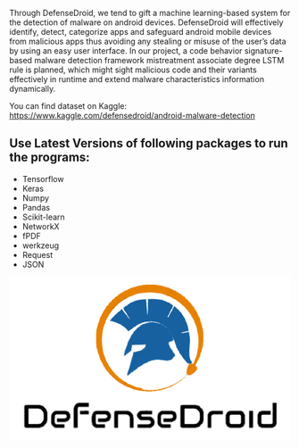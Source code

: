 Through DefenseDroid, we tend to gift a machine learning-based system for the detection of malware on android devices. DefenseDroid will effectively identify, detect, categorize apps and safeguard android mobile devices from malicious apps thus avoiding any stealing or misuse of the user’s data by using an easy user interface. In our project, a code behavior signature-based malware detection framework mistreatment associate degree LSTM rule is planned, which might sight malicious code and their variants effectively in runtime and extend malware characteristics information dynamically.

You can find dataset on Kaggle: https://www.kaggle.com/defensedroid/android-malware-detection

## Use Latest Versions of following packages to run the programs: 
- Tensorflow
- Keras 
- Numpy
- Pandas
- Scikit-learn
- NetworkX
- fPDF
- werkzeug
- Request
- JSON


![alt text](https://github.com/DefenseDroid/DefenseDroid/blob/main/DefenseDroid%20Android/app/src/main/res/drawable/app_icon_old.png?raw=true)


